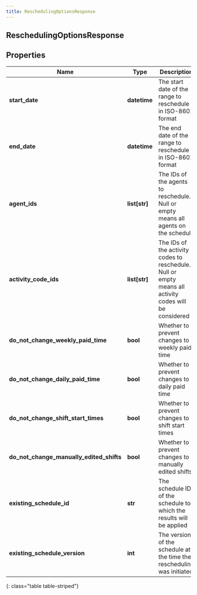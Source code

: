 ```yaml
---
title: ReschedulingOptionsResponse
---
```

## ReschedulingOptionsResponse

## Properties

|Name | Type | Description | Notes|
|------------ | ------------- | ------------- | -------------|
| **start_date** | **datetime** | The start date of the range to reschedule in ISO-8601 format | |
| **end_date** | **datetime** | The end date of the range to reschedule in ISO-8601 format | |
| **agent_ids** | **list[str]** | The IDs of the agents to reschedule.  Null or empty means all agents on the schedule | [optional] |
| **activity_code_ids** | **list[str]** | The IDs of the activity codes to reschedule. Null or empty means all activity codes will be considered | [optional] |
| **do_not_change_weekly_paid_time** | **bool** | Whether to prevent changes to weekly paid time | |
| **do_not_change_daily_paid_time** | **bool** | Whether to prevent changes to daily paid time | |
| **do_not_change_shift_start_times** | **bool** | Whether to prevent changes to shift start times | |
| **do_not_change_manually_edited_shifts** | **bool** | Whether to prevent changes to manually edited shifts | |
| **existing_schedule_id** | **str** | The schedule ID of the schedule to which the results will be applied | [optional] |
| **existing_schedule_version** | **int** | The version of the schedule at the time the rescheduling was initiated | [optional] |
{: class="table table-striped"}


